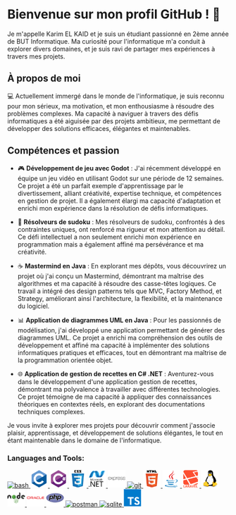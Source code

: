 # Bienvenue sur mon profil GitHub !  👋

Je m'appelle Karim EL KAID et je suis un étudiant passionné en 2ème année de BUT Informatique. Ma curiosité pour l'informatique m'a conduit à explorer divers domaines, et je suis ravi de partager mes expériences à travers mes projets.

## À propos de moi

💻 Actuellement immergé dans le monde de l'informatique, je suis reconnu pour mon sérieux, ma motivation, et mon enthousiasme à résoudre des problèmes complexes. Ma capacité à naviguer à travers des défis informatiques a été aiguisée par des projets ambitieux, me permettant de développer des solutions efficaces, élégantes et maintenables.

## Compétences et passion

- 🎮 **Développement de jeu avec Godot** : J'ai récemment développé en équipe un jeu vidéo en utilisant Godot sur une période de 12 semaines. Ce projet a été un parfait exemple d'apprentissage par le divertissement, alliant créativité, expertise technique, et compétences en gestion de projet. Il a également élargi ma capacité d'adaptation et enrichi mon expérience dans la résolution de défis informatiques.

- 🧩 **Résolveurs de sudoku** : Mes résolveurs de sudoku, confrontés à des contraintes uniques, ont renforcé ma rigueur et mon attention au détail. Ce défi intellectuel a non seulement enrichi mon expérience en programmation mais a également affiné ma persévérance et ma créativité.

- ☕ **Mastermind en Java** : En explorant mes dépôts, vous découvrirez un projet où j'ai conçu un Mastermind, démontrant ma maîtrise des algorithmes et ma capacité à résoudre des casse-têtes logiques. Ce travail a intégré des design patterns tels que MVC, Factory Method, et Strategy, améliorant ainsi l'architecture, la flexibilité, et la maintenance du logiciel.

- 📊 **Application de diagrammes UML en Java** : Pour les passionnés de modélisation, j'ai développé une application permettant de générer des diagrammes UML. Ce projet a enrichi ma compréhension des outils de développement et affiné ma capacité à implémenter des solutions informatiques pratiques et efficaces, tout en démontrant ma maîtrise de la programmation orientée objet.

- 🌐 **Application de gestion de recettes en C# .NET** : Aventurez-vous dans le développement d'une application gestion de recettes, démontrant ma polyvalence à travailler avec différentes technologies. Ce projet témoigne de ma capacité à appliquer des connaissances théoriques en contextes réels, en explorant des documentations techniques complexes.

Je vous invite à explorer mes projets pour découvrir comment j'associe plaisir, apprentissage, et développement de solutions élégantes, le tout en étant maintenable dans le domaine de l'informatique.

<h3 align="left">Languages and Tools:</h3>
<p align="left"> </a> <a href="https://www.gnu.org/software/bash/" target="_blank" rel="noreferrer"> <img src="https://www.vectorlogo.zone/logos/gnu_bash/gnu_bash-icon.svg" alt="bash" width="40" height="40"/> </a> <a href="https://www.cprogramming.com/" target="_blank" rel="noreferrer"> <img src="https://raw.githubusercontent.com/devicons/devicon/master/icons/c/c-original.svg" alt="c" width="40" height="40"/> </a> <a href="https://www.w3schools.com/cs/" target="_blank" rel="noreferrer"> <img src="https://raw.githubusercontent.com/devicons/devicon/master/icons/csharp/csharp-original.svg" alt="csharp" width="40" height="40"/> </a> <a href="https://www.w3schools.com/css/" target="_blank" rel="noreferrer"> <img src="https://raw.githubusercontent.com/devicons/devicon/master/icons/css3/css3-original-wordmark.svg" alt="css3" width="40" height="40"/> </a> <a href="https://dotnet.microsoft.com/" target="_blank" rel="noreferrer"> <img src="https://raw.githubusercontent.com/devicons/devicon/master/icons/dot-net/dot-net-original-wordmark.svg" alt="dotnet" width="40" height="40"/> </a> <a href="https://expressjs.com" target="_blank" rel="noreferrer"> <img src="https://raw.githubusercontent.com/devicons/devicon/master/icons/express/express-original-wordmark.svg" alt="express" width="40" height="40"/> </a> <a href="https://git-scm.com/" target="_blank" rel="noreferrer"> <img src="https://www.vectorlogo.zone/logos/git-scm/git-scm-icon.svg" alt="git" width="40" height="40"/> </a> <a href="https://www.w3.org/html/" target="_blank" rel="noreferrer"> <img src="https://raw.githubusercontent.com/devicons/devicon/master/icons/html5/html5-original-wordmark.svg" alt="html5" width="40" height="40"/> </a> <a href="https://www.java.com" target="_blank" rel="noreferrer"> <img src="https://raw.githubusercontent.com/devicons/devicon/master/icons/java/java-original.svg" alt="java" width="40" height="40"/> </a> <a href="https://laravel.com/" target="_blank" rel="noreferrer"> <img src="https://raw.githubusercontent.com/devicons/devicon/master/icons/laravel/laravel-plain-wordmark.svg" alt="laravel" width="40" height="40"/> </a> <a href="https://www.linux.org/" target="_blank" rel="noreferrer"> <img src="https://raw.githubusercontent.com/devicons/devicon/master/icons/linux/linux-original.svg" alt="linux" width="40" height="40"/> </a> <a href="https://nodejs.org" target="_blank" rel="noreferrer"> <img src="https://raw.githubusercontent.com/devicons/devicon/master/icons/nodejs/nodejs-original-wordmark.svg" alt="nodejs" width="40" height="40"/> </a> <a href="https://www.oracle.com/" target="_blank" rel="noreferrer"> <img src="https://raw.githubusercontent.com/devicons/devicon/master/icons/oracle/oracle-original.svg" alt="oracle" width="40" height="40"/> </a> <a href="https://www.php.net" target="_blank" rel="noreferrer"> <img src="https://raw.githubusercontent.com/devicons/devicon/master/icons/php/php-original.svg" alt="php" width="40" height="40"/> </a> <a href="https://postman.com" target="_blank" rel="noreferrer"> <img src="https://www.vectorlogo.zone/logos/getpostman/getpostman-icon.svg" alt="postman" width="40" height="40"/> </a> <a href="https://www.sqlite.org/" target="_blank" rel="noreferrer"> <img src="https://www.vectorlogo.zone/logos/sqlite/sqlite-icon.svg" alt="sqlite" width="40" height="40"/> </a> <a href="https://www.typescriptlang.org/" target="_blank" rel="noreferrer"> <img src="https://raw.githubusercontent.com/devicons/devicon/master/icons/typescript/typescript-original.svg" alt="typescript" width="40" height="40"/> </a> </p>
